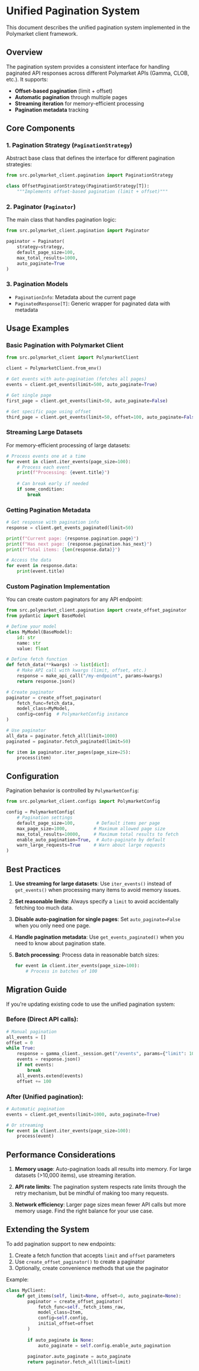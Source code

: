 # Unified Pagination System

This document describes the unified pagination system implemented in the Polymarket client framework.

## Overview

The pagination system provides a consistent interface for handling paginated API responses across different Polymarket APIs (Gamma, CLOB, etc.). It supports:

- **Offset-based pagination** (limit + offset)
- **Automatic pagination** through multiple pages
- **Streaming iteration** for memory-efficient processing
- **Pagination metadata** tracking

## Core Components

### 1. Pagination Strategy (`PaginationStrategy`)

Abstract base class that defines the interface for different pagination strategies:

```python
from src.polymarket_client.pagination import PaginationStrategy

class OffsetPaginationStrategy(PaginationStrategy[T]):
    """Implements offset-based pagination (limit + offset)"""
```

### 2. Paginator (`Paginator`)

The main class that handles pagination logic:

```python
from src.polymarket_client.pagination import Paginator

paginator = Paginator(
    strategy=strategy,
    default_page_size=100,
    max_total_results=1000,
    auto_paginate=True
)
```

### 3. Pagination Models

- `PaginationInfo`: Metadata about the current page
- `PaginatedResponse[T]`: Generic wrapper for paginated data with metadata

## Usage Examples

### Basic Pagination with Polymarket Client

```python
from src.polymarket_client import PolymarketClient

client = PolymarketClient.from_env()

# Get events with auto-pagination (fetches all pages)
events = client.get_events(limit=500, auto_paginate=True)

# Get single page
first_page = client.get_events(limit=50, auto_paginate=False)

# Get specific page using offset
third_page = client.get_events(limit=50, offset=100, auto_paginate=False)
```

### Streaming Large Datasets

For memory-efficient processing of large datasets:

```python
# Process events one at a time
for event in client.iter_events(page_size=100):
    # Process each event
    print(f"Processing: {event.title}")
    
    # Can break early if needed
    if some_condition:
        break
```

### Getting Pagination Metadata

```python
# Get response with pagination info
response = client.get_events_paginated(limit=50)

print(f"Current page: {response.pagination.page}")
print(f"Has next page: {response.pagination.has_next}")
print(f"Total items: {len(response.data)}")

# Access the data
for event in response.data:
    print(event.title)
```

### Custom Pagination Implementation

You can create custom paginators for any API endpoint:

```python
from src.polymarket_client.pagination import create_offset_paginator
from pydantic import BaseModel

# Define your model
class MyModel(BaseModel):
    id: str
    name: str
    value: float

# Define fetch function
def fetch_data(**kwargs) -> list[dict]:
    # Make API call with kwargs (limit, offset, etc.)
    response = make_api_call("/my-endpoint", params=kwargs)
    return response.json()

# Create paginator
paginator = create_offset_paginator(
    fetch_func=fetch_data,
    model_class=MyModel,
    config=config  # PolymarketConfig instance
)

# Use paginator
all_data = paginator.fetch_all(limit=1000)
paginated = paginator.fetch_paginated(limit=50)

for item in paginator.iter_pages(page_size=25):
    process(item)
```

## Configuration

Pagination behavior is controlled by `PolymarketConfig`:

```python
from src.polymarket_client.configs import PolymarketConfig

config = PolymarketConfig(
    # Pagination settings
    default_page_size=100,        # Default items per page
    max_page_size=1000,          # Maximum allowed page size
    max_total_results=10000,     # Maximum total results to fetch
    enable_auto_pagination=True,  # Auto-paginate by default
    warn_large_requests=True     # Warn about large requests
)
```

## Best Practices

1. **Use streaming for large datasets**: Use `iter_events()` instead of `get_events()` when processing many items to avoid memory issues.

2. **Set reasonable limits**: Always specify a `limit` to avoid accidentally fetching too much data.

3. **Disable auto-pagination for single pages**: Set `auto_paginate=False` when you only need one page.

4. **Handle pagination metadata**: Use `get_events_paginated()` when you need to know about pagination state.

5. **Batch processing**: Process data in reasonable batch sizes:
   ```python
   for event in client.iter_events(page_size=100):
       # Process in batches of 100
   ```

## Migration Guide

If you're updating existing code to use the unified pagination system:

### Before (Direct API calls):
```python
# Manual pagination
all_events = []
offset = 0
while True:
    response = gamma_client._session.get("/events", params={"limit": 100, "offset": offset})
    events = response.json()
    if not events:
        break
    all_events.extend(events)
    offset += 100
```

### After (Unified pagination):
```python
# Automatic pagination
events = client.get_events(limit=1000, auto_paginate=True)

# Or streaming
for event in client.iter_events(page_size=100):
    process(event)
```

## Performance Considerations

1. **Memory usage**: Auto-pagination loads all results into memory. For large datasets (>10,000 items), use streaming iteration.

2. **API rate limits**: The pagination system respects rate limits through the retry mechanism, but be mindful of making too many requests.

3. **Network efficiency**: Larger page sizes mean fewer API calls but more memory usage. Find the right balance for your use case.

## Extending the System

To add pagination support to new endpoints:

1. Create a fetch function that accepts `limit` and `offset` parameters
2. Use `create_offset_paginator()` to create a paginator
3. Optionally, create convenience methods that use the paginator

Example:
```python
class MyClient:
    def get_items(self, limit=None, offset=0, auto_paginate=None):
        paginator = create_offset_paginator(
            fetch_func=self._fetch_items_raw,
            model_class=Item,
            config=self.config,
            initial_offset=offset
        )
        
        if auto_paginate is None:
            auto_paginate = self.config.enable_auto_pagination
            
        paginator.auto_paginate = auto_paginate
        return paginator.fetch_all(limit=limit)
```
